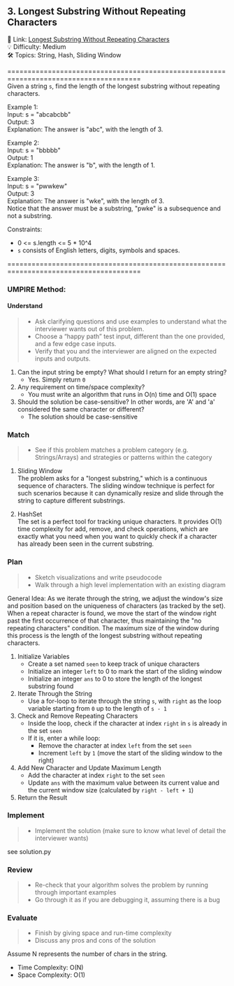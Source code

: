 ## 3. Longest Substring Without Repeating Characters
🔗  Link: [Longest Substring Without Repeating Characters](https://leetcode.com/problems/longest-substring-without-repeating-characters/description/)<br>
💡 Difficulty: Medium<br>
🛠️ Topics: String, Hash, Sliding Window<br>

=======================================================================================<br>
Given a string `s`, find the length of the longest substring without repeating characters.<br>

Example 1:<br>
Input: s = "abcabcbb"<br>
Output: 3<br>
Explanation: The answer is "abc", with the length of 3.<br>

Example 2:<br>
Input: s = "bbbbb"<br>
Output: 1<br>
Explanation: The answer is "b", with the length of 1.<br>

Example 3:<br>
Input: s = "pwwkew"<br>
Output: 3<br>
Explanation: The answer is "wke", with the length of 3.<br>
Notice that the answer must be a substring, "pwke" is a subsequence and not a substring.<br>


Constraints:<br>
- 0 <= s.length <= 5 * 10^4
- `s` consists of English letters, digits, symbols and spaces.

=======================================================================================<br>
### UMPIRE Method:
#### Understand

> - Ask clarifying questions and use examples to understand what the interviewer wants out of this problem.
> - Choose a “happy path” test input, different than the one provided, and a few edge case inputs. 
> - Verify that you and the interviewer are aligned on the expected inputs and outputs.
1. Can the input string be empty? What should I return for an empty string?
    - Yes. Simply return `0`
2. Any requirement on time/space complexity?
    - You must write an algorithm that runs in O(n) time and O(1) space
3. Should the solution be case-sensitive? In other words, are 'A' and 'a' considered the same character or different?
    - The solution should be case-sensitive

### Match
> - See if this problem matches a problem category (e.g. Strings/Arrays) and strategies or patterns within the category


1. Sliding Window <br>
The problem asks for a "longest substring," which is a continuous sequence of characters. The sliding window technique is perfect for such scenarios because it can dynamically resize and slide through the string to capture different substrings.

2. HashSet<br>
The set is a perfect tool for tracking unique characters. It provides O(1) time complexity for add, remove, and check operations, which are exactly what you need when you want to quickly check if a character has already been seen in the current substring.

### Plan
> - Sketch visualizations and write pseudocode
> - Walk through a high level implementation with an existing diagram

General Idea: As we iterate through the string, we adjust the window's size and position based on the uniqueness of characters (as tracked by the set). When a repeat character is found, we move the start of the window right past the first occurrence of that character, thus maintaining the "no repeating characters" condition. The maximum size of the window during this process is the length of the longest substring without repeating characters.


1) Initialize Variables
    - Create a set named `seen` to keep track of unique characters
    - Initialize an integer `left` to 0 to mark the start of the sliding window
    - Initialize an integer `ans` to 0 to store the length of the longest substring found
2) Iterate Through the String
    - Use a for-loop to iterate through the string `s`, with `right` as the loop variable starting from `0` up to the length of `s - 1`
3) Check and Remove Repeating Characters
    - Inside the loop, check if the character at index `right` in `s` is already in the set `seen`
    - If it is, enter a while loop:
        - Remove the character at index `left` from the set `seen`
        - Increment `left` by `1` (move the start of the sliding window to the right)
4) Add New Character and Update Maximum Length
    - Add the character at index `right` to the set `seen`
    - Update `ans` with the maximum value between its current value and the current window size (calculated by `right - left + 1`)
5) Return the Result


### Implement
> - Implement the solution (make sure to know what level of detail the interviewer wants)

see solution.py

### Review
> - Re-check that your algorithm solves the problem by running through important examples
> - Go through it as if you are debugging it, assuming there is a bug
### Evaluate
> - Finish by giving space and run-time complexity
> - Discuss any pros and cons of the solution

Assume N represents the number of chars in the string.

- Time Complexity: O(N)
- Space Complexity: O(1)

